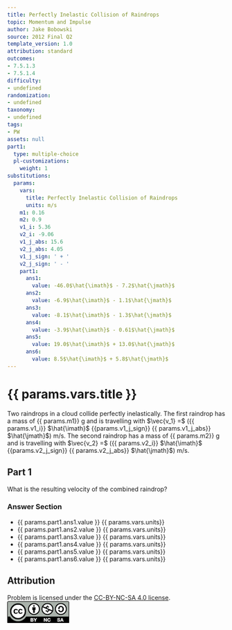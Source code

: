 ```yaml
---
title: Perfectly Inelastic Collision of Raindrops
topic: Momentum and Impulse
author: Jake Bobowski
source: 2012 Final Q2
template_version: 1.0
attribution: standard
outcomes:
- 7.5.1.3
- 7.5.1.4
difficulty:
- undefined
randomization:
- undefined
taxonomy:
- undefined
tags:
- PW
assets: null
part1:
  type: multiple-choice
  pl-customizations:
    weight: 1
substitutions:
  params:
    vars:
      title: Perfectly Inelastic Collision of Raindrops
      units: m/s
    m1: 0.16
    m2: 0.9
    v1_i: 5.36
    v2_i: -9.06
    v1_j_abs: 15.6
    v2_j_abs: 4.05
    v1_j_sign: ' + '
    v2_j_sign: ' - '
    part1:
      ans1:
        value: -46.0$\hat{\imath}$ - 7.2$\hat{\jmath}$
      ans2:
        value: -6.9$\hat{\imath}$ - 1.1$\hat{\jmath}$
      ans3:
        value: -8.1$\hat{\imath}$ - 1.3$\hat{\jmath}$
      ans4:
        value: -3.9$\hat{\imath}$ - 0.61$\hat{\jmath}$
      ans5:
        value: 19.0$\hat{\imath}$ + 13.0$\hat{\jmath}$
      ans6:
        value: 8.5$\hat{\imath}$ + 5.8$\hat{\jmath}$
---
```

# {{ params.vars.title }}
Two raindrops in a cloud collide perfectly inelastically. The first raindrop has a mass of {{ params.m1}} g and is travelling with $\vec{v_1} =$ ({{ params.v1_i}} $\hat{\imath}$ {{params.v1_j_sign}} {{ params.v1_j_abs}} $\hat{\jmath}$) m/s.
The second raindrop has a mass of {{ params.m2}} g and is travelling with $\vec{v_2} =$ ({{ params.v2_i}} $\hat{\imath}$ {{params.v2_j_sign}} {{ params.v2_j_abs}} $\hat{\jmath}$) m/s.

## Part 1

What is the resulting velocity of the combined raindrop?

### Answer Section

- {{ params.part1.ans1.value }} {{ params.vars.units}}
- {{ params.part1.ans2.value }} {{ params.vars.units}}
- {{ params.part1.ans3.value }} {{ params.vars.units}}
- {{ params.part1.ans4.value }} {{ params.vars.units}}
- {{ params.part1.ans5.value }} {{ params.vars.units}}
- {{ params.part1.ans6.value }} {{ params.vars.units}}

## Attribution

Problem is licensed under the [CC-BY-NC-SA 4.0 license](https://creativecommons.org/licenses/by-nc-sa/4.0/).<br> ![The Creative Commons 4.0 license requiring attribution-BY, non-commercial-NC, and share-alike-SA license.](https://raw.githubusercontent.com/firasm/bits/master/by-nc-sa.png)